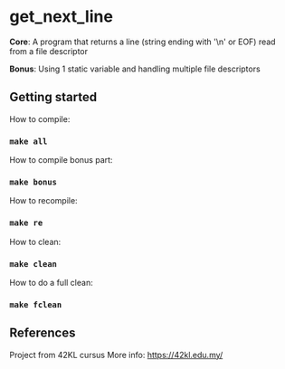 # get_next_line
**Core**: A program that returns a line (string ending with '\n' or EOF) read from a file descriptor

**Bonus**: Using 1 static variable and handling multiple file descriptors

## Getting started
How to compile:
### `make all`

How to compile bonus part:
### `make bonus`

How to recompile:
### `make re`

How to clean:
### `make clean`

How to do a full clean:
### `make fclean`

## References
Project from 42KL cursus
More info: https://42kl.edu.my/
